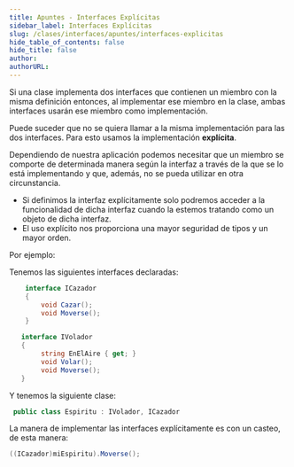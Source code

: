 ```yaml
---
title: Apuntes - Interfaces Explícitas
sidebar_label: Interfaces Explícitas
slug: /clases/interfaces/apuntes/interfaces-explicitas
hide_table_of_contents: false
hide_title: false
author: 
authorURL: 
---
```


Si una clase implementa dos interfaces que contienen un miembro con la misma definición entonces, al implementar ese miembro en la clase, ambas interfaces usarán ese miembro como implementación. 

Puede suceder que no se quiera llamar a la misma implementación para las dos interfaces. Para esto usamos la implementación **explícita**.

Dependiendo de nuestra aplicación podemos necesitar que un miembro se comporte de determinada manera según la interfaz a través de la que se lo está implementando y que, además, no se pueda utilizar en otra circunstancia.

+  Si definimos la interfaz explícitamente solo podremos acceder a la funcionalidad de dicha interfaz cuando la estemos tratando como un objeto de dicha interfaz.
+ El uso explícito nos proporciona una mayor seguridad de tipos y un mayor orden.

Por ejemplo: 

Tenemos las siguientes interfaces declaradas:

```csharp
    interface ICazador
    {
        void Cazar();
        void Moverse(); 
    }
```

```csharp
   interface IVolador
   {
        string EnElAire { get; } 
        void Volar(); 
        void Moverse();
   }     
```

Y tenemos la siguiente clase:

```csharp
 public class Espiritu : IVolador, ICazador
```


La manera de implementar las interfaces explícitamente es con un casteo, de esta manera:

```csharp
((ICazador)miEspiritu).Moverse(); 
```


